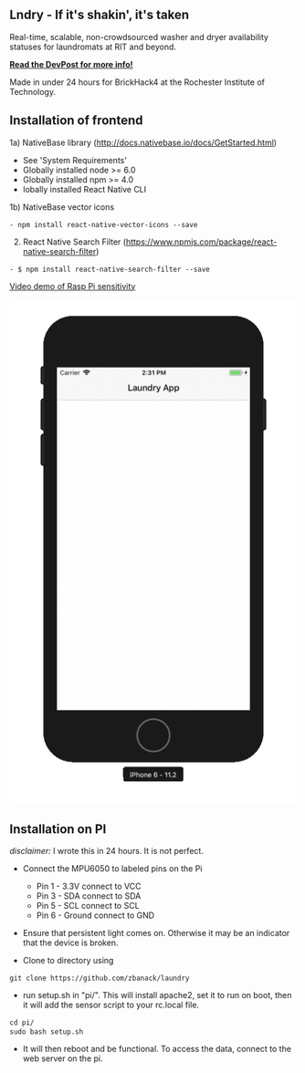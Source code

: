 ## Lndry - If it's shakin', it's taken

Real-time, scalable, non-crowdsourced washer and dryer availability statuses for laundromats at RIT and beyond.

[**Read the DevPost for more info!**](https://devpost.com/software/lndry)

Made in under 24 hours for BrickHack4 at the Rochester Institute of Technology.

## Installation of frontend

1a) NativeBase library (http://docs.nativebase.io/docs/GetStarted.html)
- See 'System Requirements'
- Globally installed node >= 6.0
- Globally installed npm >= 4.0
- lobally installed React Native CLI

1b) NativeBase vector icons
```
- npm install react-native-vector-icons --save
```

2) React Native Search Filter (https://www.npmjs.com/package/react-native-search-filter)
```
- $ npm install react-native-search-filter --save
```

[Video demo of Rasp Pi sensitivity](https://github.com/zbanack/laundry/blob/master/Laundry/Showcasing/unit_test.MOV?raw=true)

![Timelapse of frontend dev, GUI](https://github.com/zbanack/laundry/blob/master/Laundry/Showcasing/lndry-progress.gif?raw=true)

## Installation on PI

_disclaimer:_ I wrote this in 24 hours. It is not perfect.

* Connect the MPU6050 to labeled pins on the Pi
    * Pin 1 - 3.3V connect to VCC
    * Pin 3 - SDA connect to SDA
    * Pin 5 - SCL connect to SCL
    * Pin 6 - Ground connect to GND
    
* Ensure that persistent light comes on. Otherwise it may be an indicator that the device is broken.

* Clone to directory using 
```
git clone https://github.com/zbanack/laundry
```
* run setup.sh in "pi/". This will install apache2, set it to run on boot, then it will add the sensor script to your rc.local file.
```
cd pi/
sudo bash setup.sh
```
* It will then reboot and be functional. To access the data, connect to the web server on the pi.
